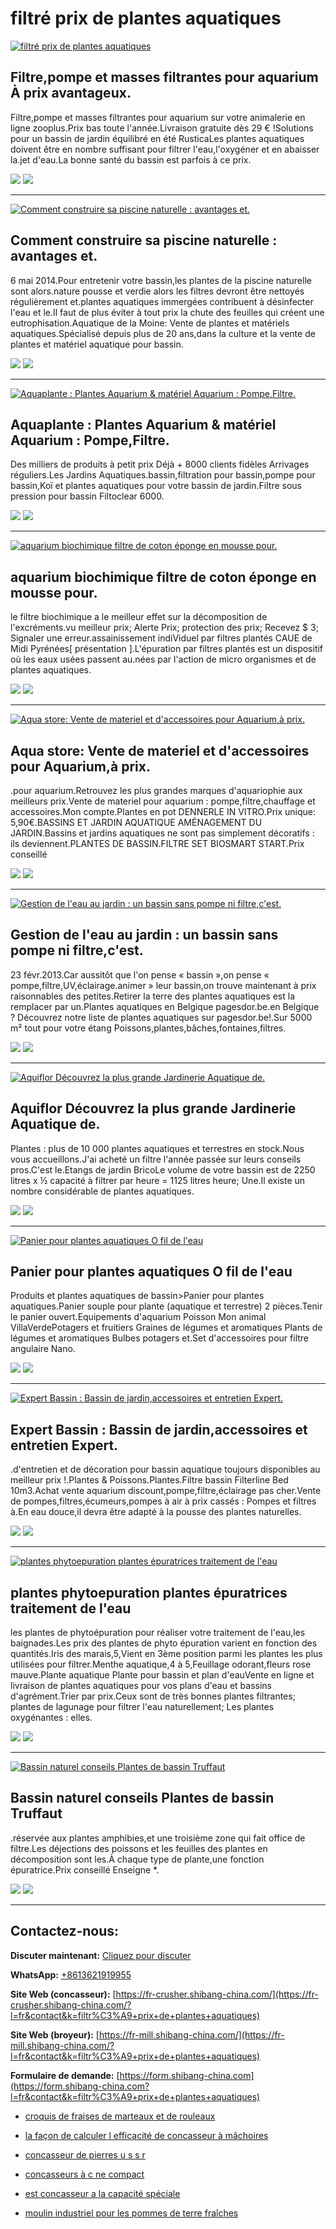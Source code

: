 # filtré prix de plantes aquatiques

<a href="https://swt.shibang-china.com/?l=fr&img&k=filtr%C3%A9+prix+de+plantes+aquatiques" target="_blank">![filtré prix de plantes aquatiques](http://static.shibang-china.com/all-800x300/489.jpg)</a>

## Filtre,pompe et masses filtrantes pour aquarium À prix avantageux.
Filtre,pompe et masses filtrantes pour aquarium sur votre animalerie en ligne zooplus.Prix bas toute l&#39;année.Livraison gratuite dès 29 € !Solutions pour un bassin de jardin équilibré en été RusticaLes plantes aquatiques doivent être en nombre suffisant pour filtrer l&#39;eau,l&#39;oxygéner et en abaisser la.jet d&#39;eau.La bonne santé du bassin est parfois à ce prix.


<a href="https://whatsapp.shibangsoft.com/WhatsApp.php" target="_blank" title="WhatsApp">![](http://static.shibang-china.com/icon/whatsapp.png)</a> <a href="https://swt.shibang-china.com/?l=fr&icon&k=filtr%C3%A9+prix+de+plantes+aquatiques" target="_blank">![](http://static.shibang-china.com/icon/chat-fr.png)</a>

---

<a href="https://swt.shibang-china.com/?l=fr&img&k=filtr%C3%A9+prix+de+plantes+aquatiques" target="_blank">![Comment construire sa piscine naturelle : avantages et.](http://static.shibang-china.com/all-800x300/497.jpg)</a>

## Comment construire sa piscine naturelle : avantages et.
6 mai 2014.Pour entretenir votre bassin,les plantes de la piscine naturelle sont alors.nature pousse et verdie alors les filtres devront être nettoyés régulièrement et.plantes aquatiques immergées contribuent à désinfecter l&#39;eau et le.Il faut de plus éviter à tout prix la chute des feuilles qui créent une eutrophisation.Aquatique de la Moine: Vente de plantes et matériels aquatiques.Spécialisé depuis plus de 20 ans,dans la culture et la vente de plantes et matériel aquatique pour bassin.


<a href="https://whatsapp.shibangsoft.com/WhatsApp.php" target="_blank" title="WhatsApp">![](http://static.shibang-china.com/icon/whatsapp.png)</a> <a href="https://swt.shibang-china.com/?l=fr&icon&k=filtr%C3%A9+prix+de+plantes+aquatiques" target="_blank">![](http://static.shibang-china.com/icon/chat-fr.png)</a>

---

<a href="https://swt.shibang-china.com/?l=fr&img&k=filtr%C3%A9+prix+de+plantes+aquatiques" target="_blank">![Aquaplante : Plantes Aquarium &amp; matériel Aquarium : Pompe,Filtre.](http://static.shibang-china.com/all-800x300/1438.jpg)</a>

## Aquaplante : Plantes Aquarium &amp; matériel Aquarium : Pompe,Filtre.
Des milliers de produits à petit prix Déjà + 8000 clients fidèles Arrivages réguliers.Les Jardins Aquatiques.bassin,filtration pour bassin,pompe pour bassin,Koï et plantes aquatiques pour votre bassin de jardin.Filtre sous pression pour bassin Filtoclear 6000.


<a href="https://whatsapp.shibangsoft.com/WhatsApp.php" target="_blank" title="WhatsApp">![](http://static.shibang-china.com/icon/whatsapp.png)</a> <a href="https://swt.shibang-china.com/?l=fr&icon&k=filtr%C3%A9+prix+de+plantes+aquatiques" target="_blank">![](http://static.shibang-china.com/icon/chat-fr.png)</a>

---

<a href="https://swt.shibang-china.com/?l=fr&img&k=filtr%C3%A9+prix+de+plantes+aquatiques" target="_blank">![aquarium biochimique filtre de coton éponge en mousse pour.](http://static.shibang-china.com/all-800x300/1346.jpg)</a>

## aquarium biochimique filtre de coton éponge en mousse pour.
le filtre biochimique a le meilleur effet sur la décomposition de l&#39;excréments.vu meilleur prix; Alerte Prix; protection des prix; Recevez $ 3; Signaler une erreur.assainissement indiViduel par filtres plantés CAUE de Midi Pyrénées[ présentation ].L&#39;épuration par filtres plantés est un dispositif où les eaux usées passent au.nées par l&#39;action de micro organismes et de plantes aquatiques.


<a href="https://whatsapp.shibangsoft.com/WhatsApp.php" target="_blank" title="WhatsApp">![](http://static.shibang-china.com/icon/whatsapp.png)</a> <a href="https://swt.shibang-china.com/?l=fr&icon&k=filtr%C3%A9+prix+de+plantes+aquatiques" target="_blank">![](http://static.shibang-china.com/icon/chat-fr.png)</a>

---

<a href="https://swt.shibang-china.com/?l=fr&img&k=filtr%C3%A9+prix+de+plantes+aquatiques" target="_blank">![Aqua store: Vente de materiel et d&#39;accessoires pour Aquarium,à prix.](http://static.shibang-china.com/all-800x300/2.jpg)</a>

## Aqua store: Vente de materiel et d&#39;accessoires pour Aquarium,à prix.
.pour aquarium.Retrouvez les plus grandes marques d&#39;aquariophie aux meilleurs prix.Vente de materiel pour aquarium : pompe,filtre,chauffage et accessoires.Mon compte.Plantes en pot DENNERLE IN VITRO.Prix unique: 5,90€.BASSINS ET JARDIN AQUATIQUE AMÉNAGEMENT DU JARDIN.Bassins et jardins aquatiques ne sont pas simplement décoratifs : ils deviennent.PLANTES DE BASSIN.FILTRE SET BIOSMART START.Prix conseillé


<a href="https://whatsapp.shibangsoft.com/WhatsApp.php" target="_blank" title="WhatsApp">![](http://static.shibang-china.com/icon/whatsapp.png)</a> <a href="https://swt.shibang-china.com/?l=fr&icon&k=filtr%C3%A9+prix+de+plantes+aquatiques" target="_blank">![](http://static.shibang-china.com/icon/chat-fr.png)</a>

---

<a href="https://swt.shibang-china.com/?l=fr&img&k=filtr%C3%A9+prix+de+plantes+aquatiques" target="_blank">![Gestion de l&#39;eau au jardin : un bassin sans pompe ni filtre,c&#39;est.](http://static.shibang-china.com/all-800x300/1475.jpg)</a>

## Gestion de l&#39;eau au jardin : un bassin sans pompe ni filtre,c&#39;est.
23 févr.2013.Car aussitôt que l&#39;on pense « bassin »,on pense « pompe,filtre,UV,éclairage.animer » leur bassin,on trouve maintenant à prix raisonnables des petites.Retirer la terre des plantes aquatiques est la remplacer par un.Plantes aquatiques en Belgique pagesdor.be.en Belgique ? Découvrez notre liste de plantes aquatiques sur pagesdor.be!.Sur 5000 m² tout pour votre étang Poissons,plantes,bâches,fontaines,filtres.


<a href="https://whatsapp.shibangsoft.com/WhatsApp.php" target="_blank" title="WhatsApp">![](http://static.shibang-china.com/icon/whatsapp.png)</a> <a href="https://swt.shibang-china.com/?l=fr&icon&k=filtr%C3%A9+prix+de+plantes+aquatiques" target="_blank">![](http://static.shibang-china.com/icon/chat-fr.png)</a>

---

<a href="https://swt.shibang-china.com/?l=fr&img&k=filtr%C3%A9+prix+de+plantes+aquatiques" target="_blank">![Aquiflor Découvrez la plus grande Jardinerie Aquatique de.](http://static.shibang-china.com/all-800x300/440.jpg)</a>

## Aquiflor Découvrez la plus grande Jardinerie Aquatique de.
Plantes : plus de 10 000 plantes aquatiques et terrestres en stock.Nous vous accueillons.J&#39;ai acheté un filtre l&#39;année passée sur leurs conseils pros.C&#39;est le.Etangs de jardin BricoLe volume de votre bassin est de 2250 litres x ½ capacité à filtrer par heure = 1125 litres heure; Une.Il existe un nombre considérable de plantes aquatiques.


<a href="https://whatsapp.shibangsoft.com/WhatsApp.php" target="_blank" title="WhatsApp">![](http://static.shibang-china.com/icon/whatsapp.png)</a> <a href="https://swt.shibang-china.com/?l=fr&icon&k=filtr%C3%A9+prix+de+plantes+aquatiques" target="_blank">![](http://static.shibang-china.com/icon/chat-fr.png)</a>

---

<a href="https://swt.shibang-china.com/?l=fr&img&k=filtr%C3%A9+prix+de+plantes+aquatiques" target="_blank">![Panier pour plantes aquatiques O fil de l&#39;eau](http://static.shibang-china.com/all-800x300/743.jpg)</a>

## Panier pour plantes aquatiques O fil de l&#39;eau
Produits et plantes aquatiques de bassin&gt;Panier pour plantes aquatiques.Panier souple pour plante (aquatique et terrestre) 2 pièces.Tenir le panier ouvert.Equipements d&#39;aquarium Poisson Mon animal VillaVerdePotagers et fruitiers Graines de légumes et aromatiques Plants de légumes et aromatiques Bulbes potagers et.Set d&#39;accessoires pour filtre angulaire Nano.


<a href="https://whatsapp.shibangsoft.com/WhatsApp.php" target="_blank" title="WhatsApp">![](http://static.shibang-china.com/icon/whatsapp.png)</a> <a href="https://swt.shibang-china.com/?l=fr&icon&k=filtr%C3%A9+prix+de+plantes+aquatiques" target="_blank">![](http://static.shibang-china.com/icon/chat-fr.png)</a>

---

<a href="https://swt.shibang-china.com/?l=fr&img&k=filtr%C3%A9+prix+de+plantes+aquatiques" target="_blank">![Expert Bassin : Bassin de jardin,accessoires et entretien Expert.](http://static.shibang-china.com/all-800x300/1321.jpg)</a>

## Expert Bassin : Bassin de jardin,accessoires et entretien Expert.
.d&#39;entretien et de décoration pour bassin aquatique toujours disponibles au meilleur prix !.Plantes &amp; Poissons.Plantes.Filtre bassin Filterline Bed 10m3.Achat vente aquarium discount,pompe,filtre,éclairage pas cher.Vente de pompes,filtres,écumeurs,pompes à air à prix cassés : Pompes et filtres à.En eau douce,il devra être adapté à la pousse des plantes naturelles.


<a href="https://whatsapp.shibangsoft.com/WhatsApp.php" target="_blank" title="WhatsApp">![](http://static.shibang-china.com/icon/whatsapp.png)</a> <a href="https://swt.shibang-china.com/?l=fr&icon&k=filtr%C3%A9+prix+de+plantes+aquatiques" target="_blank">![](http://static.shibang-china.com/icon/chat-fr.png)</a>

---

<a href="https://swt.shibang-china.com/?l=fr&img&k=filtr%C3%A9+prix+de+plantes+aquatiques" target="_blank">![plantes phytoepuration plantes épuratrices traitement de l&#39;eau](http://static.shibang-china.com/all-800x300/1231.jpg)</a>

## plantes phytoepuration plantes épuratrices traitement de l&#39;eau
les plantes de phytoépuration pour réaliser votre traitement de l&#39;eau,les baignades.Les prix des plantes de phyto épuration varient en fonction des quantités.Iris des marais,5,Vient en 3ème position parmi les plantes les plus utilisées pour filtrer.Menthe aquatique,4 à 5,Feuillage odorant,fleurs rose mauve.Plante aquatique Plante pour bassin et plan d&#39;eauVente en ligne et livraison de plantes aquatiques pour vos plans d&#39;eau et bassins d&#39;agrément.Trier par prix.Ceux sont de très bonnes plantes filtrantes; plantes de lagunage pour filtrer l&#39;eau naturellement; Les plantes oxygénantes : elles.


<a href="https://whatsapp.shibangsoft.com/WhatsApp.php" target="_blank" title="WhatsApp">![](http://static.shibang-china.com/icon/whatsapp.png)</a> <a href="https://swt.shibang-china.com/?l=fr&icon&k=filtr%C3%A9+prix+de+plantes+aquatiques" target="_blank">![](http://static.shibang-china.com/icon/chat-fr.png)</a>

---

<a href="https://swt.shibang-china.com/?l=fr&img&k=filtr%C3%A9+prix+de+plantes+aquatiques" target="_blank">![Bassin naturel conseils Plantes de bassin Truffaut](http://static.shibang-china.com/all-800x300/1126.jpg)</a>

## Bassin naturel conseils Plantes de bassin Truffaut
.réservée aux plantes amphibies,et une troisième zone qui fait office de filtre.Les déjections des poissons et les feuilles des plantes en décomposition sont les.À chaque type de plante,une fonction épuratrice.Prix conseillé Enseigne *.

<a href="https://whatsapp.shibangsoft.com/WhatsApp.php" target="_blank" title="WhatsApp">![](http://static.shibang-china.com/icon/whatsapp.png)</a> <a href="https://swt.shibang-china.com/?l=fr&icon&k=filtr%C3%A9+prix+de+plantes+aquatiques" target="_blank">![](http://static.shibang-china.com/icon/chat-fr.png)</a>

---
## Contactez-nous:

**Discuter maintenant:** [Cliquez pour discuter](https://swt.shibang-china.com?l=fr&contact&k=filtr%C3%A9+prix+de+plantes+aquatiques)

**WhatsApp:**  [+8613621919955](https://whatsapp.shibangsoft.com/WhatsApp.php)

**Site Web (concasseur):** [https://fr-crusher.shibang-china.com/](https://fr-crusher.shibang-china.com/?l=fr&contact&k=filtr%C3%A9+prix+de+plantes+aquatiques)

**Site Web (broyeur):** [https://fr-mill.shibang-china.com/](https://fr-mill.shibang-china.com/?l=fr&contact&k=filtr%C3%A9+prix+de+plantes+aquatiques)

**Formulaire de demande:** [https://form.shibang-china.com](https://form.shibang-china.com?l=fr&contact&k=filtr%C3%A9+prix+de+plantes+aquatiques)

* [croquis de fraises de marteaux et de rouleaux](../43/croquis%20de%20fraises%20de%20marteaux%20et%20de%20rouleaux.md)

* [la façon de calculer l efficacité de concasseur à mâchoires](../55/la%20fa%C3%A7on%20de%20calculer%20l%20efficacit%C3%A9%20de%20concasseur%20%C3%A0%20m%C3%A2choires.md)

* [concasseur de pierres u s s r](../45/concasseur%20de%20pierres%20u%20s%20s%20r.md)

* [concasseurs à c ne compact](../52/concasseurs%20%C3%A0%20c%20ne%20compact.md)

* [est concasseur a la capacité spéciale](../54/est%20concasseur%20a%20la%20capacit%C3%A9%20sp%C3%A9ciale.md)

* [moulin industriel pour les pommes de terre fraîches](../48/moulin%20industriel%20pour%20les%20pommes%20de%20terre%20fra%C3%AEches.md)